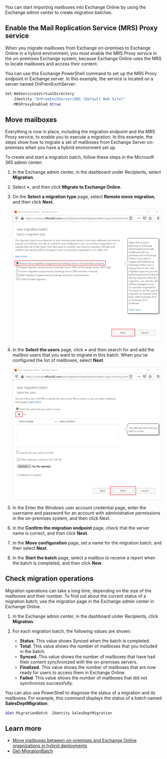 You can start importing mailboxes into Exchange Online by using the Exchange admin center to create migration batches.

## Enable the Mail Replication Service (MRS) Proxy service

When you migrate mailboxes from Exchange on-premises to Exchange Online in a hybrid environment, you must enable the MRS Proxy service in the on-premises Exchange system, because Exchange Online uses the MRS to locate mailboxes and access their content.

You can use this Exchange PowerShell command to set up the MRS Proxy endpoint in Exchange server. In this example, the service is located on a server named OnPremExchServer:

```PowerShell
Set-WebServicesVirtualDirectory 
   -Identity "OnPremExchServer\EWS (Default Web Site)"
   -MRSProxyEnabled $true
```

## Move mailboxes

Everything is now in place, including the migration endpoint and the MRS Proxy service, to enable you to execute a migration. In this example, the steps show how to migrate a set of mailboxes from Exchange Server on-premises when you have a hybrid environment set up.

To create and start a migration batch, follow these steps in the Microsoft 365 admin center:

1. In the Exchange admin center, in the dashboard under Recipients, select **Migration**.
2. Select **+**, and then click **Migrate to Exchange Online**.
3. On the **Select a migration type** page, select **Remote move migration**, and then click **Next**.

   ![Select Remote move migration](../media/remote-move-migration.png)

4. In the **Select the users** page, click **+** and then search for and add the mailbox users that you want to migrate in this batch. When you've configured the list of mailboxes, select **Next**.

   ![Select the mailbox users you want to move](../media/select-mailbox-users.png)

5. In the Enter the Windows user account credential page, enter the username and password for an account with administrative permissions in the on-premises system, and then click Next.
6. In the **Confirm the migration endpoint** page, check that the server name is correct, and then click **Next**.
7. In the **Move configuration** page, set a name for the migration batch, and then select **Next**.
8. In the **Start the batch** page, select a mailbox to receive a report when the batch is completed, and then click **New**.

## Check migration operations

Migration operations can take a long time, depending on the size of the mailboxes and their number. To find out about the current status of a migration batch, use the migration page in the Exchange admin center in Exchange Online.

1. In the Exchange admin center, in the dashboard under Recipients, click **Migration**.
2. For each migration batch, the following values are shown:

   - **Status**. This value shows Synced when the batch is completed.
   - **Total**. This value shows the number of mailboxes that you included in the batch.
   - **Synced**. This value shows the number of mailboxes that have had their content synchronized with the on-premises servers.
   - **Finalized**. This value shows the number of mailboxes that are now ready for users to access them in Exchange Online.
   - **Failed**. This value shows the number of mailboxes that did not synchronize successfully.

You can also use PowerShell to diagnose the status of a migration and its mailboxes. For example, this command displays the status of a batch named **SalesDeptMigration**:

```powershell
$Get-MigrationBatch -Identity SalesDeptMigration
```

## Learn more

- [Move mailboxes between on-premises and Exchange Online organizations in hybrid deployments](/Exchange/hybrid-deployment/move-mailboxes?azure-portal=true)
- [Get-MigrationBatch](/powershell/module/exchange/move-and-migration/get-migrationbatch?azure-portal=true)
